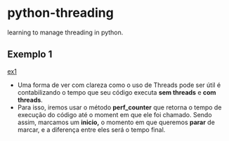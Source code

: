 # python-threading
learning to manage threading in python.

## Exemplo 1

[ex1](exemplos/ex1.py)

- Uma forma de ver com clareza como o uso de Threads pode ser útil é contabilizando o tempo que seu código executa ************************sem threads************************ e **************com threads**************.
- Para isso, iremos usar o método ****************************perf_counter**************************** que retorna o tempo de execução do código até o moment em que ele foi chamado. Sendo assim, marcamos um ************inicio,************  o momento em que queremos **********parar********** de marcar, e a diferença entre eles será o tempo final.
